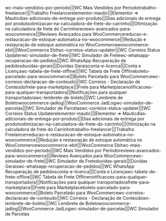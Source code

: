 wc-mais-vendidos-por-periodo|||WC Mais Vendidos por Períodotrabalho-freelancer|||Trabalho Freelancerelementor-mautic|||Elementor => Mauticdias-adicionais-de-entrega-por-produto|||Dias adicionais de entrega por produtootimizacao-na-calculadora-de-frete-do-carrinho|||Otimização na calculadora de frete do Carrinhoreviews-avancados-para-woocommerce|||Reviews Avançados para WooCommercereducao-e-restauracao-de-estoque-automatica-no-woocommerce|||Redução e restauração de estoque automática no WooCommercewoocommerce-ebit|||WooCommerce Ebitwc-correios-status-updater|||WC Correios Status Updaterwc-simulador-de-frete|||WC Simulador de Fretewc-whatsapp-recuperacao-de-pedidos|||WC WhatsApp Recuperação de pedidosduvidas-gerais|||Dúvidas Geraisconta-e-licenca|||Conta e Licençawc-tabela-de-frete-offline|||WC Tabela de Frete Offlineboleto-parcelado-para-woocommerce|||Boleto Parcelado para WooCommercewc-correios-declaracao-de-conteudo|||WC Correios - Declaração de Conteúdofrete-para-marketplace|||Frete para Marketplacenotificacoes-para-qualquer-transportadora|||Notificações para qualquer transportadorawc-lembrete-de-boleto|||WC Lembrete de Boletowoocommerce-jadlog|||WooCommerce JadLogwc-simulador-de-parcelas|||WC Simulador de Parcelaswc-correios-status-updater|||WC Correios Status Updaterelementor-mautic|||Elementor => Mauticdias-adicionais-de-entrega-por-produto|||Dias adicionais de entrega por produtootimizacao-na-calculadora-de-frete-do-carrinho|||Otimização na calculadora de frete do Carrinhotrabalho-freelancer|||Trabalho Freelancerreducao-e-restauracao-de-estoque-automatica-no-woocommerce|||Redução e restauração de estoque automática no WooCommercewoocommerce-ebit|||WooCommerce Ebitwc-mais-vendidos-por-periodo|||WC Mais Vendidos por Períodoreviews-avancados-para-woocommerce|||Reviews Avançados para WooCommercewc-simulador-de-frete|||WC Simulador de Freteduvidas-gerais|||Dúvidas Geraiswc-whatsapp-recuperacao-de-pedidos|||WC WhatsApp Recuperação de pedidosconta-e-licenca|||Conta e Licençawc-tabela-de-frete-offline|||WC Tabela de Frete Offlinenotificacoes-para-qualquer-transportadora|||Notificações para qualquer transportadorafrete-para-marketplace|||Frete para Marketplaceboleto-parcelado-para-woocommerce|||Boleto Parcelado para WooCommercewc-correios-declaracao-de-conteudo|||WC Correios - Declaração de Conteúdowc-lembrete-de-boleto|||WC Lembrete de Boletowoocommerce-jadlog|||WooCommerce JadLogwc-simulador-de-parcelas|||WC Simulador de Parcelas
